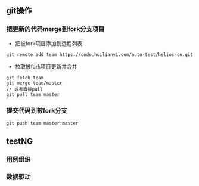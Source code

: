 ## git操作
### 把更新的代码merge到fork分支项目
- 把被fork项目添加到远程列表
```
git remote add team https://code.huilianyi.com/auto-test/helios-cn.git
```
- 拉取被fork项目更新并合并
```$xslt
git fetch team
git merge team/master
// 或者直接pull
git pull team master
```
### 提交代码到被fork分支
```$xslt
git push team master:master
```

## testNG
### 用例组织
### 数据驱动


